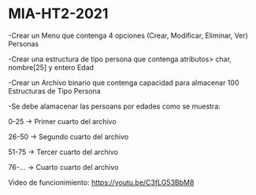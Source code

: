# MIA-HT2-2021

-Crear un Menu que contenga 4 opciones (Crear, Modificar, Eliminar, Ver) Personas

-Crear una estructura de tipo persona que contenga atributos> char, nombre[25] y entero Edad

-Crear un Archivo binario que contenga capacidad para almacenar 100 Estructuras de Tipo Persona

-Se debe alamacenar las persoans por edades como se muestra:



  0-25    ->    Primer cuarto del archivo 
  
  26-50   ->    Segundo cuarto del archivo
  
  51-75   ->    Tercer cuarto del archivo
  
  76-...  ->    Cuarto cuarto del archivo
  
  
  
  Video de funcionimiento:
  https://youtu.be/C3fLG53BbM8
  
